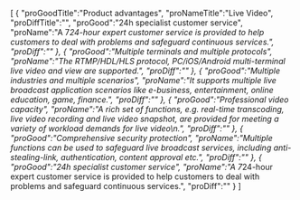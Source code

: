 [
	{
		"proGoodTitle":"Product advantages",
		"proNameTitle":"Live Video",
		"proDiffTitle":"",
		"proGood":"24h specialist customer service",
		"proName":"A 7*24-hour expert customer service is provided to help customers to deal with problems and safeguard continuous services.",
		"proDiff":""
	},
	{
		"proGood":"Multiple terminals and multiple protocols",
		"proName":"The RTMP/HDL/HLS protocol, PC/iOS/Android multi-terminal live video and view are supported.",
		"proDiff":""
	},
	{
		"proGood":"Multiple industries and multiple scenarios",
		"proName":"It supports multiple live broadcast application scenarios like e-business, entertainment, online education, game, finance.",
		"proDiff":""
	},
	{
		"proGood":"Professional video capacity",
		"proName":"A rich set of functions, e.g. real-time transcoding, live video recording and live video snapshot, are provided for meeting a variety of workload demands for live video\n.",
		"proDiff":""
	},
	{
		"proGood":"Comprehensive security protection",
		"proName":"Multiple functions can be used to safeguard live broadcast services, including anti-stealing-link, authentication, content approval etc.",
		"proDiff":""
	},
	{
		"proGood":"24h specialist customer service",
		"proName":"A 7*24-hour expert customer service is provided to help customers to deal with problems and safeguard continuous services.",
		"proDiff":""
	}
]